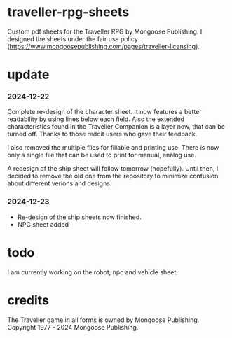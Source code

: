 # traveller-rpg-sheets
Custom pdf sheets for the Traveller RPG by Mongoose Publishing. I designed the sheets under the fair use policy (https://www.mongoosepublishing.com/pages/traveller-licensing).

# update
### 2024-12-22
Complete re-design of the character sheet. It now features a better readability by using lines below each field. Also the extended characteristics found in the Traveller Companion is a layer now, that can be turned off. Thanks to those reddit users who gave their feedback.

I also removed the multiple files for fillable and printing use. There is now only a single file that can be used to print for manual, analog use.

A redesign of the ship sheet will follow tomorrow (hopefully). Until then, I decided to remove the old one from the repository to minimize confusion about different verions and designs.

### 2024-12-23
- Re-design of the ship sheets now finished.
- NPC sheet added

# todo
I am currently working on the robot, npc and vehicle sheet.

# credits
The Traveller game in all forms is owned by Mongoose Publishing. Copyright 1977 - 2024 Mongoose Publishing.
